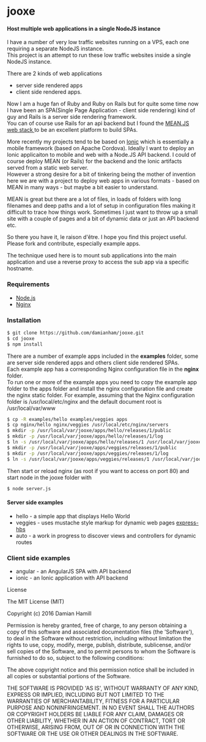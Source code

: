 # jooxe

#### Host multiple web applications in a single NodeJS instance

I have a number of very low traffic websites running on a VPS, each one requiring a separate NodeJS instance.  
This project is an attempt to run these low traffic websites inside a single NodeJS instance.  

There are 2 kinds of web applications 
 - server side rendered apps
 - client side rendered apps.

Now I am a huge fan of Ruby and Ruby on Rails but for quite some time now I have been an 
SPA(Single Page Application - client side rendering) kind of guy and Rails is a server side rendering framework.  
You can of course use Rails for an api backend but I found the
[MEAN.JS web stack ](https://www.meanjs.org "MEAN JS full stack solution for web apps") to be an excellent platform to build SPAs.

More recently my projects tend to be based on [Ionic](http://ionicframework.com/) which is essentially a mobile 
framework (based on Apache Cordova).  Ideally I want to deploy an Ionic applicaiton to mobile and web with a Node.JS 
API backend.  I could of course deploy MEAN (or Rails) for the backend and the Ionic artifacts served from a static web server.  
However a strong desire for a bit of tinkering being the mother of invention here we are with a project to deploy web 
apps in various formats - based on MEAN in many ways - but maybe a bit easier to understand.

MEAN is great but there are a lot of files, in loads of folders with long filenames and deep paths and a lot of setup 
in configuration files making it difficult to trace how things work.  Sometimes I just want to throw
up a small site with a couple of pages and a bit of dynamic data or just an API backend etc. 

So there you have it, le raison d'être.  I hope you find this project useful.  Please fork and contribute, especially example apps.

The technique used here is to mount sub applications into the main application and use a reverse proxy to access the sub app via a 
specific hostname.

### Requirements
 - [Node.js](https://nodejs.org/)
 - [Nginx](https://nginx.org/)

### Installation

```sh
$ git clone https://github.com/damianham/jooxe.git
$ cd jooxe
$ npm install
```

There are a number of example apps included in the **examples** folder, some are server side rendered apps and others client side rendered SPAs.  
Each example app has a corresponding Nginx configuration file in the **nginx** folder.  
To run one or more of the example apps you need to copy the example app folder to the 
apps folder and install the nginx configuration file and create the nginx static folder.  For example, assuming that the Nginx configuration folder is
/usr/local/etc/nginx and the default document root is /usr/local/var/www

```sh
$ cp -R examples/hello examples/veggies apps
$ cp nginx/hello nginx/veggies /usr/local/etc/nginx/servers
$ mkdir -p /usr/local/var/jooxe/apps/hello/releases/1/public
$ mkdir -p /usr/local/var/jooxe/apps/hello/releases/1/log
$ ln -s /usr/local/var/jooxe/apps/hello/releases/1 /usr/local/var/jooxe/apps/hello/current
$ mkdir -p /usr/local/var/jooxe/apps/veggies/releases/1/public
$ mkdir -p /usr/local/var/jooxe/apps/veggies/releases/1/log
$ ln -s /usr/local/var/jooxe/apps/veggies/releases/1 /usr/local/var/jooxe/apps/veggies/current
```

Then start or reload nginx (as root if you want to access on port 80) and start node in the jooxe folder with 
```sh
$ node server.js
```

#### Server side examples
 - hello - a simple app that displays Hello World
 - veggies - uses mustache style markup for dynamic web pages [express-hbs](https://github.com/barc/express-hbs) 
 - auto - a work in progress to discover views and controllers for dynamic routes

### Client side examples
 - angular - an AngularJS SPA with API backend
 - ionic - an Ionic application with API backend


License

The MIT License (MIT)

Copyright (c) 2016 Damian Hamill

Permission is hereby granted, free of charge, to any person obtaining a copy of this software and associated documentation 
files (the 'Software'), to deal in the Software without restriction, including without limitation the rights to use, copy, 
modify, merge, publish, distribute, sublicense, and/or sell copies of the Software, and to permit persons to whom the Software 
is furnished to do so, subject to the following conditions:

The above copyright notice and this permission notice shall be included in all copies or substantial portions of the Software.

THE SOFTWARE IS PROVIDED 'AS IS', WITHOUT WARRANTY OF ANY KIND, EXPRESS OR IMPLIED, INCLUDING BUT NOT LIMITED TO THE WARRANTIES 
OF MERCHANTABILITY, FITNESS FOR A PARTICULAR PURPOSE AND NONINFRINGEMENT. IN NO EVENT SHALL THE AUTHORS OR COPYRIGHT HOLDERS BE
 LIABLE FOR ANY CLAIM, DAMAGES OR OTHER LIABILITY, WHETHER IN AN ACTION OF CONTRACT, TORT OR OTHERWISE, ARISING FROM, OUT OF OR 
IN CONNECTION WITH THE SOFTWARE OR THE USE OR OTHER DEALINGS IN THE SOFTWARE.